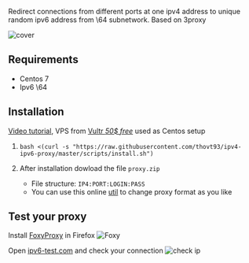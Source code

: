 Redirect connections from different ports at one ipv4 address to unique random ipv6 address from \64 subnetwork. Based on 3proxy

![cover](cover.svg)

## Requirements

- Centos 7
- Ipv6 \64

## Installation

[Video tutorial](https://youtu.be/EKBJHSTmT4w), VPS from [Vultr _50$ free_](https://www.vultr.com/?ref=7847672-4F) used as Centos setup

1. `bash <(curl -s "https://raw.githubusercontent.com/thovt93/ipv4-ipv6-proxy/master/scripts/install.sh")`

1. After installation dowload the file `proxy.zip`
   - File structure: `IP4:PORT:LOGIN:PASS`
   - You can use this online [util](http://buyproxies.org/panel/format.php) to change proxy format as you like

## Test your proxy

Install [FoxyProxy](https://addons.mozilla.org/en-US/firefox/addon/foxyproxy-standard/) in Firefox
![Foxy](foxyproxy.png)

Open [ipv6-test.com](http://ipv6-test.com/) and check your connection
![check ip](check_ip.png)
